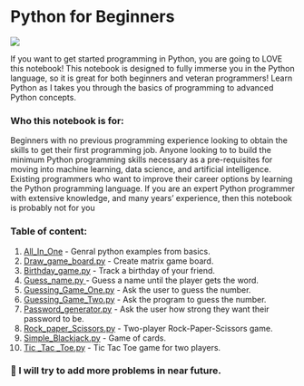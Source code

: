 # Python for Beginners

<img 
src = "https://i2.wp.com/myarshan.com/wp-content/uploads/2019/02/logo.png?resize=768%2C224&ssl=1"/>


If you want to get started programming in Python, you are going to LOVE this notebook! This notebook is designed to fully immerse you in the Python language, so it is great for both beginners and veteran programmers! Learn Python as I takes you through the basics of programming to advanced Python concepts.
### Who this notebook is for:
Beginners with no previous programming experience looking to obtain the skills to get their first programming job.
Anyone looking to to build the minimum Python programming skills necessary as a pre-requisites for moving into machine learning, data science, and artificial intelligence.
Existing programmers who want to improve their career options by learning the Python programming language.
If you are an expert Python programmer with extensive knowledge, and many years’ experience, then this notebook is probably not for you
### Table of content:
1. [All_In_One](https://github.com/SarangDeshmukh7/Python-for-Beginners/blob/master/All_In_One.ipynb) - Genral python examples from basics.
2. [Draw_game_board.py](https://github.com/SarangDeshmukh7/Python-for-Beginners/blob/master/Draw_game_board.py) - Create matrix game board.
3. [Birthday_game.py](https://github.com/SarangDeshmukh7/Python-for-Beginners/blob/master/Birthday_game.py) - Track a birthday of your friend.
4. [Guess_name.py ](https://github.com/SarangDeshmukh7/Python-for-Beginners/blob/master/Guess_name.py) - Guess a name until the player gets the word.
5. [Guessing_Game_One.py](https://github.com/SarangDeshmukh7/Python-for-Beginners/blob/master/Guessing_Game_One.py) - Ask the user to guess the
number.
6. [Guessing_Game_Two.py](https://github.com/SarangDeshmukh7/Python-for-Beginners/blob/master/Guessing_Game_Two.py) - Ask the program to guess the
number.
7. [Password_generator.py](https://github.com/SarangDeshmukh7/Python-for-Beginners/blob/master/Password_generator.py) - Ask the user how strong they want their password to be.
8. [Rock_paper_Scissors.py](https://github.com/SarangDeshmukh7/Python-for-Beginners/blob/master/Rock_paper_Scissors.py) - Two-player Rock-Paper-Scissors game.
9. [Simple_Blackjack.py](https://github.com/SarangDeshmukh7/Python-for-Beginners/blob/master/Simple_Blackjack.py) - Game of  cards.
10. [Tic _Tac _Toe.py](https://github.com/SarangDeshmukh7/Python-for-Beginners/blob/master/Tic%20_Tac%20_Toe.py) - Tic Tac Toe game for two players.

### 🔭 I will try to add more problems in near future. 
